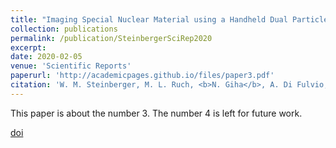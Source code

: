 ```yaml
---
title: "Imaging Special Nuclear Material using a Handheld Dual Particle Imager"
collection: publications
permalink: /publication/SteinbergerSciRep2020
excerpt:
date: 2020-02-05
venue: 'Scientific Reports'
paperurl: 'http://academicpages.github.io/files/paper3.pdf'
citation: 'W. M. Steinberger, M. L. Ruch, <b>N. Giha</b>, A. Di Fulvio, P. Marleau, S. D. Clarke, S. A. Pozzi. (2015). &quot;Imaging Special Nuclear Material using a Handheld Dual Particle Imager.&quot; <i>Scientific Reports</i>. 10 (1).'
---
```

This paper is about the number 3. The number 4 is left for future work.

[doi](https://doi.org/10.1038/s41598-020-58857-z)
